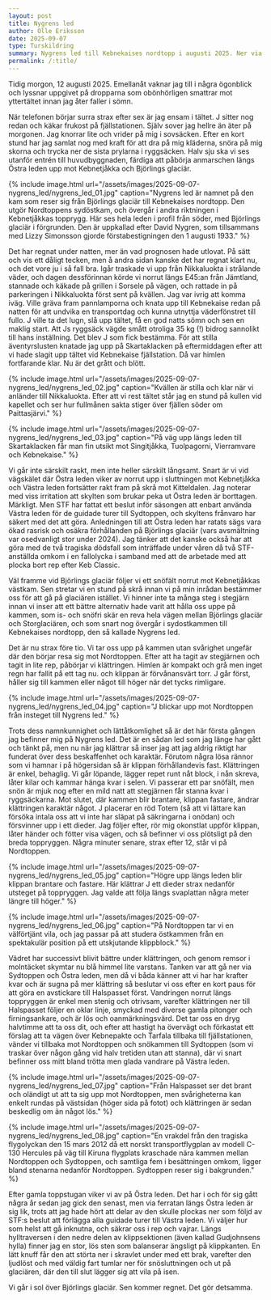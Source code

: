 ```yaml
---
layout: post
title: Nygrens led
author: Olle Eriksson
date: 2025-09-07
type: Turskildring
summary: Nygrens led till Kebnekaises nordtopp i augusti 2025. Ner via Sytoppen och Östra leden.
permalink: /:title/
---
```


Tidig morgon, 12 augusti 2025. Emellanåt vaknar jag till i några ögonblick och lyssnar uppgivet på dropparna som obönhörligen smattrar mot yttertältet innan jag åter faller i sömn.

När telefonen börjar surra strax efter sex är jag ensam i tältet. J sitter nog redan och käkar frukost på fjällstationen. Själv sover jag hellre än äter på morgonen. Jag knorrar lite och vrider på mig i sovsäcken. Efter en kort stund har jag samlat nog med kraft för att dra på mig kläderna, snöra på mig skorna och trycka ner de sista prylarna i ryggsäcken. Halv sju ska vi ses utanför entrén till huvudbyggnaden, färdiga att påbörja anmarschen längs Östra leden upp mot Kebnetjåkka och Björlings glaciär.

{% include image.html url="/assets/images/2025-09-07-nygrens_led/nygrens_led_01.jpg" caption="Nygrens led är namnet på den kam som reser sig från Björlings glaciär till Kebnekaises nordtopp. Den utgör Nordtoppens sydöstkam, och övergår i andra riktningen i Kebnetjåkkas topprygg. Här ses hela leden i profil från söder, med Björlings glaciär i förgrunden. Den är uppkallad efter David Nygren, som tillsammans med Lizzy Simonsson gjorde förstabestigningen den 1 augusti 1933." %}

Det har regnat under natten, mer än vad prognosen hade utlovat. På sätt och vis ett dåligt tecken, men å andra sidan kanske det har regnat klart nu, och det vore ju i så fall bra. Igår traskade vi upp från Nikkaluokta i strålande väder, och dagen dessförinnan körde vi norrut längs E45:an från Jämtland, stannade och käkade på grillen i Sorsele på vägen, och rattade in på parkeringen i Nikkaluokta först sent på kvällen. Jag var ivrig att komma iväg. Ville gräva fram pannlamporna och knata upp till Kebnekaise redan på natten för att undvika en transportdag och kunna utnyttja väderfönstret till fullo. J ville ta det lugn, slå upp tältet, få en god natts sömn och sen en maklig start. Att Js ryggsäck vägde smått otroliga 35 kg (!) bidrog sannolikt till hans inställning. Det blev J som fick bestämma. För att stilla äventyrslusten knatade jag upp på Skartaklacken på eftermiddagen efter att vi hade slagit upp tältet vid Kebnekaise fjällstation. Då var himlen fortfarande klar. Nu är det grått och blött.

{% include image.html url="/assets/images/2025-09-07-nygrens_led/nygrens_led_02.jpg" caption="Kvällen är stilla och klar när vi anländer till Nikkaluokta. Efter att vi rest tältet står jag en stund på kullen vid kapellet och ser hur fullmånen sakta stiger över fjällen söder om Paittasjärvi." %}

{% include image.html url="/assets/images/2025-09-07-nygrens_led/nygrens_led_03.jpg" caption="På väg upp längs leden till Skartaklacken får man fin utsikt mot Singitjåkka, Tuolpagorni, Vierramvare och Kebnekaise." %}

Vi går inte särskilt raskt, men inte heller särskilt långsamt. Snart är vi vid vägskälet där Östra leden viker av norrut upp i sluttningen mot Kebnetjåkka och Västra leden fortsätter rakt fram på skrå mot Kitteldalen. Jag noterar med viss irritation att skylten som brukar peka ut Östra leden är borttagen. Märkligt. Men STF har fattat ett beslut inför säsongen att enbart använda Västra leden för de guidade turer till Sydtoppen, och skyltens frånvaro har säkert med det att göra. Anledningen till att Östra leden har ratats sägs vara ökad rasrisk och osäkra förhållanden på Björlings glaciär (vars avsmältning var osedvanligt stor under 2024). Jag tänker att det kanske också har att göra med de två tragiska dödsfall som inträffade under våren då två STF-anställda omkom i en fallolycka i samband med att de arbetade med att plocka bort rep efter Keb Classic.

Väl framme vid Björlings glaciär följer vi ett snöfält norrut mot Kebnetjåkkas västkam. Sen stretar vi en stund på skrå innan vi på min inrådan bestämmer oss för att gå på glaciären istället. Vi hinner inte ta många steg i stegjärn innan vi inser att ett bättre alternativ hade varit att hålla oss uppe på kammen, som is- och snöfri skär en reva hela vägen mellan Björlings glaciär och Storglaciären, och som snart nog övergår i sydostkammen till Kebnekaises nordtopp, den så kallade Nygrens led.

Det är nu strax före tio. Vi tar oss upp på kammen utan svårighet ungefär där den börjar resa sig mot Nordtoppen. Efter att ha tagit av stegjärnen och tagit in lite rep, påbörjar vi klättringen. Himlen är kompakt och grå men inget regn har fallit på ett tag nu. och klippan är förvånansvärt torr. J går först, håller sig till kammen eller något till höger när det tycks rimligare.

{% include image.html url="/assets/images/2025-09-07-nygrens_led/nygrens_led_04.jpg" caption="J blickar upp mot Nordtoppen från insteget till Nygrens led." %}

Trots dess namnkunnighet och lättåtkomlighet så är det här första gången jag befinner mig på Nygrens led. Det är en sådan led som jag länge har gått och tänkt på, men nu när jag klättrar så inser jag att jag aldrig riktigt har funderat över dess beskaffenhet och karaktär. Förutom några lösa rännor som vi hamnar i på högersidan så är klippan förhållandevis fast. Klättringen är enkel, behaglig. Vi går löpande, lägger repet runt nåt block, i nån skreva, låter kilar och kammar hänga kvar i selen. Vi passerar ett par snöfält, men snön är mjuk nog efter en mild natt att stegjärnen får stanna kvar i ryggsäckarna. Mot slutet, där kammen blir brantare, klippan fastare, ändrar klättringen karaktär något. J placerar en röd Totem (så att vi lättare kan försöka intala oss att vi inte har släpat på säkringarna i onödan) och försvinner upp i ett dieder. Jag följer efter, rör mig okonstlat uppför klippan, låter händer och fötter visa vägen, och så befinner vi oss plötsligt på den breda toppryggen. Några minuter senare, strax efter 12, står vi på Nordtoppen.

{% include image.html url="/assets/images/2025-09-07-nygrens_led/nygrens_led_05.jpg" caption="Högre upp längs leden blir klippan brantare och fastare. Här klättrar J ett dieder strax nedanför utsteget på toppryggen. Jag valde att följa längs svaplattan några meter längre till höger." %}


{% include image.html url="/assets/images/2025-09-07-nygrens_led/nygrens_led_06.jpg" caption="På Nordtoppen tar vi en välförtjänt vila, och jag passar på att studera östkammen från en spektakulär position på ett utskjutande klippblock." %}

Vädret har successivt blivit bättre under klättringen, och genom remsor i molntäcket skymtar nu blå himmel lite varstans. Tanken var att gå ner via Sydtoppen och Östra leden, men då vi båda känner att vi har har krafter kvar och är sugna på mer klättring så beslutar vi oss efter en kort paus för att göra en avstickare till Halspasset först. Vandringen norrut längs toppryggen är enkel men stenig och otrivsam, varefter klättringen ner till Halspasset följer en oklar linje, smyckad med diverse gamla pitonger och firningsankare, och är lös och oanmärkningsvärd. Det tar oss en dryg halvtimme att ta oss dit, och efter att hastigt ha övervägt och förkastat ett förslag att ta vägen över Kebnepakte och Tarfala tillbaka till fjällstationen, vänder vi tillbaka mot Nordtoppen och snökammen till Sydtoppen (som vi traskar över någon gång vid halv tretiden utan att stanna), där vi snart befinner oss mitt bland trötta men glada vandrare på Västra leden.

{% include image.html url="/assets/images/2025-09-07-nygrens_led/nygrens_led_07.jpg" caption="Från Halspasset ser det brant och oländigt ut att ta sig upp mot Nordtoppen, men svårigheterna kan enkelt rundas på västsidan (höger sida på fotot) och klättringen är sedan beskedlig om än något lös." %}

{% include image.html url="/assets/images/2025-09-07-nygrens_led/nygrens_led_08.jpg" caption="En vrakdel från den tragiska flygolyckan den 15 mars 2012 då ett norskt transportflygplan av modell C-130 Hercules på väg till Kiruna flygplats kraschade nära kammen mellan Nordtoppen och Sydtoppen, och samtliga fem i besättningen omkom, ligger bland stenarna nedanför Nordtoppen. Sydtoppen reser sig i bakgrunden." %}

Efter gamla toppstugan viker vi av på Östra leden. Det har i och för sig gått några år sedan jag gick den senast, men via ferratan längs Östra leden är sig lik, trots att jag hade hört att delar av den skulle plockas ner som följd av STF:s beslut att förlägga alla guidade turer till Västra leden. Vi väljer hur som helst att gå inknutna, och säkrar oss i rep och vajrar. Längs hylltraversen i den nedre delen av klippsektionen (även kallad Gudjohnsens hylla) finner jag en stor, lös sten som balanserar ängsligt på klippkanten. En lätt knuff får den att störta ner i skravlet under med ett brak, varefter den ljudlöst och med väldig fart tumlar ner för snösluttningen och ut på glaciären, där den till slut lägger sig att vila på isen.

Vi går i sol över Björlings glaciär. Sen kommer regnet. Det gör detsamma.

